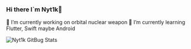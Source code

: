 ### Hi there I`m Nyt1k👋

🔭 I’m currently working on orbital nuclear weapon
🌱 I’m currently learning Flutter, Swift maybe Android
<!--
**Nyt1k/Nyt1k** is a ✨ _special_ ✨ repository because its `README.md` (this file) appears on your GitHub profile.

Here are some ideas to get you started:



- 👯 I’m looking to collaborate on ...
- 🤔 I’m looking for help with ...
- 💬 Ask me about ...
- 📫 How to reach me: ...
- 😄 Pronouns: ...
- ⚡ Fun fact: ...
-->

<img align="left" alt="Nyt1k GitBug Stats" src="https://github-readme-stats-tan-seven-84.vercel.app/api?username=Nyt1k&show_icons=true&hide_border=true" />
